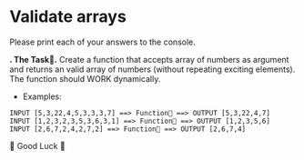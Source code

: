 # Validate arrays

Please print each of your answers to the console.

**. The Task🚀.**
Create a function that accepts array of numbers as argument and returns an valid array of numbers (without repeating exciting elements). 
The function should WORK dynamically.


* Examples:
```
INPUT [5,3,22,4,5,3,3,3,7] ==> Function🤖 ==> OUTPUT [5,3,22,4,7]
INPUT [1,2,3,2,3,5,3,6,3,1] ==> Function🤖 ==> OUTPUT [1,2,3,5,6]
INPUT [2,6,7,2,4,2,7,2] ==> Function🤖 ==> OUTPUT [2,6,7,4]
```

🚀 Good Luck 🚀